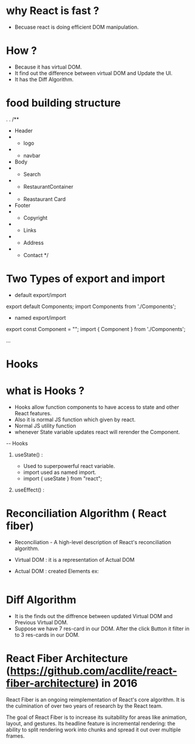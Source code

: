 # why React is fast ?
- Becuase react is doing efficient DOM manipulation. 

# How ?
- Because it has virtual DOM.
- It find out the difference between virtual DOM and Update the UI.
- It has the Diff Algorithm.



# food building structure 
.
.
/**
 * Header 
 * - logo 
 * - navbar
 * Body 
 * - Search
 * - RestaurantContainer 
 *    - Reastaurant Card 
 * Footer 
 * - Copyright 
 * - Links
 * - Address
 * - Contact
 */


 # Two Types of export and import 

 - default export/import 

 export default Components;
 import Components from './Components';


 - named export/import

 export const Component = "";
 import { Component } from './Components';


...
# Hooks 

# what is Hooks ?
 - Hooks allow function components to have access to state and other React features.
 - Also it is normal JS function which given by react.
 - Normal JS utility function
 - whenever State variable updates react will rerender the Component.


 -- Hooks

 1. useState() : 
    - Used to superpowerful react variable. 
    - import used as named import.
    - import { useState } from "react";

 2. useEffect() :


 # Reconciliation Algorithm ( React fiber)

 - Reconciliation - A high-level description of React's reconciliation algorithm.

 - Virtual DOM : it is a representation of Actual DOM 
 - Actual DOM : created Elements 
   ex: <div>
       <div>
       <img></img>
       </div>
       </div>

# Diff Algorithm
- It is the finds out the diffrence between updated Virtual DOM and Previous Virtual DOM.
- Suppose we have 7 res-card in our DOM. After the click Button it filter  in to 3 res-cards in our DOM.


# React Fiber Architecture  (https://github.com/acdlite/react-fiber-architecture) in 2016

React Fiber is an ongoing reimplementation of React's core algorithm. It is the culmination of over two years of research by the React team.

The goal of React Fiber is to increase its suitability for areas like animation, layout, and gestures. Its headline feature is incremental rendering: the ability to split rendering work into chunks and spread it out over multiple frames.